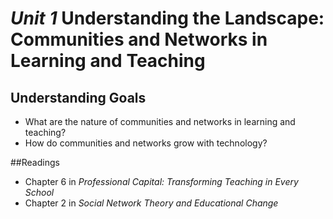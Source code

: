 # *Unit 1* Understanding the Landscape: Communities and Networks in Learning and Teaching

## Understanding Goals
* What are the nature of communities and networks in learning and teaching?
* How do communities and networks grow with technology?

##Readings
* Chapter 6 in *Professional Capital: Transforming Teaching in Every School*
* Chapter 2 in *Social Network Theory and Educational Change*
